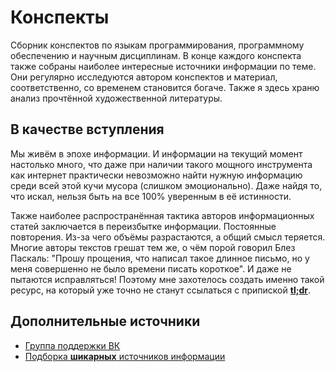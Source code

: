 # Конспекты

Сборник конспектов по языкам программирования, программному обеспечению и научным дисциплинам.
В конце каждого конспекта также собраны наиболее интересные источники информации по теме.
Они регулярно исследуются автором конспектов и материал, соответственно, со временем становится богаче.
Также я здесь храню анализ прочтённой художественной литературы.

## В качестве вступления

Мы живём в эпохе информации.
И информации на текущий момент настолько много, что даже при наличии такого мощного инструмента как интернет практически невозможно найти нужную информацию среди всей этой кучи мусора (слишком эмоционально).
Даже найдя то, что искал, нельзя быть на все 100% уверенным в её истинности.

Также наиболее распространённая тактика авторов информационных статей заключается в переизбытке информации.
Постоянные повторения.
Из-за чего объёмы разрастаются, а общий смысл теряется.
Многие авторы текстов грешат тем же, о чём порой говорил Блез Паскаль: "Прошу прощения, что написал такое длинное письмо, но у меня совершенно не было времени писать короткое".
И даже не пытаются исправляться!
Поэтому мне захотелось создать именно такой ресурс, на который уже точно не станут ссылаться с припиской __[tl;dr](https://en.wikipedia.org/wiki/Wikipedia:Too_long;_didn%27t_read)__.

## Дополнительные источники
- [Группа поддержки ВК](https://vk.com/ip.knowledgebase)
- [Подборка __шикарных__ источников информации](https://github.com/sindresorhus/awesome)